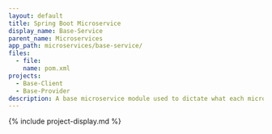 ```yaml
---
layout: default
title: Spring Boot Microservice
display_name: Base-Service
parent_name: Microservices
app_path: microservices/base-service/
files:
  - file:
    name: pom.xml
projects:
  - Base-Client
  - Base-Provider
description: A base microservice module used to dictate what each microservice module/submodule should be composed of.
---
```

{% include project-display.md %}